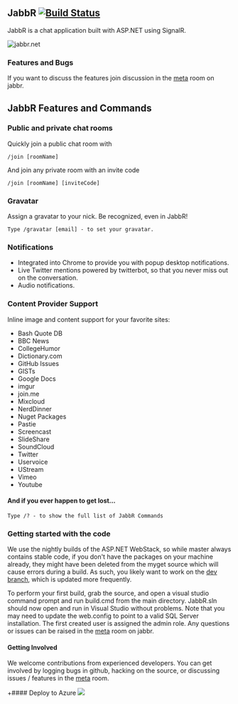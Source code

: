 ## JabbR [![Build Status](https://travis-ci.org/JabbR/JabbR.png)](https://travis-ci.org/JabbR/JabbR)
JabbR is a chat application built with ASP.NET using SignalR. 

![jabbr.net](https://raw.githubusercontent.com/JabbR/JabbR/ea5a15e6bc8c0d5dba2a69053c340e8c4755459e/Content/images/screenshot.png)

### Features and Bugs
If you want to discuss the features join discussion in the [meta](https://jabbr.net/#/rooms/meta) room on jabbr. 

## JabbR Features and Commands
    
### Public and private chat rooms
Quickly join a public chat room with

    /join [roomName]
    
And join any private room with an invite code

    /join [roomName] [inviteCode]
    
### Gravatar
Assign a gravatar to your nick. Be recognized, even in JabbR!

    Type /gravatar [email] - to set your gravatar.
    
### Notifications
* Integrated into Chrome to provide you with popup desktop notifications. 
* Live Twitter mentions powered by twitterbot, so that you never miss out on the conversation.
* Audio notifications.
    
### Content Provider Support
Inline image and content support for your favorite sites:

* Bash Quote DB
* BBC News
* CollegeHumor
* Dictionary.com
* GitHub Issues
* GISTs
* Google Docs
* imgur
* join.me
* Mixcloud
* NerdDinner
* Nuget Packages
* Pastie
* Screencast
* SlideShare
* SoundCloud
* Twitter
* Uservoice
* UStream
* Vimeo
* Youtube

#### And if you ever happen to get lost...
    Type /? - to show the full list of JabbR Commands

### Getting started with the code
We use the nightly builds of the ASP.NET WebStack, so while master always contains stable code, if you don't have the packages on your machine already, they might have been deleted from the myget source which will cause errors during a build.  As such, you likely want to work on the [dev branch](https://github.com/JabbR/JabbR/tree/dev), which is updated more frequently.

To perform your first build, grab the source, and open a visual studio command prompt and run build.cmd from the main directory.  JabbR.sln should now open and run in Visual Studio without problems.  Note that you may need to update the web.config to point to a valid SQL Server installation.  The first created user is assigned the admin role.  Any questions or issues can be raised in the [meta](https://jabbr.net/#/rooms/meta) room on jabbr.

#### Getting Involved
We welcome contributions from experienced developers.  You can get involved by logging bugs in github, hacking on the source, or discussing issues / features in the [meta](https://jabbr.net/#/rooms/meta) room.

+#### Deploy to Azure
<a href="https://azuredeploy.net/" target="_blank"><img src="http://azuredeploy.net/deploybutton.png"/></a>
